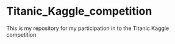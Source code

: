 # Titanic_Kaggle_competition
This is my repository for my participation in to the Titanic Kaggle competition
